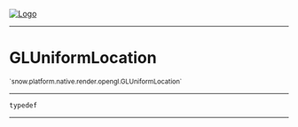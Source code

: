
[![Logo](../../../../../../images/logo.png)](../../../../../../api/index.html)

---



<h1>GLUniformLocation</h1>
<small>`snow.platform.native.render.opengl.GLUniformLocation`</small>



---

`typedef`

---

&nbsp;
&nbsp;

